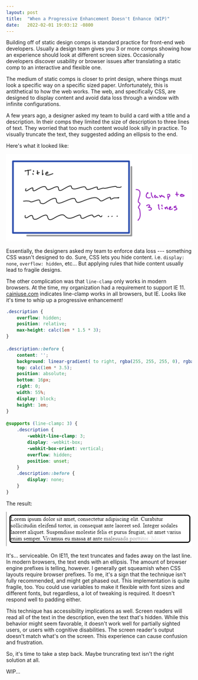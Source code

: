 ```yaml
---
layout: post
title:  "When a Progressive Enhancement Doesn't Enhance (WIP)"
date:   2022-02-01 19:03:12 -0800
---
```



Building off of static design comps is standard practice for front-end web developers. Usually a design team gives you 3 or more comps showing how an experience should look at different screen sizes. Occasionally developers discover usability or browser issues after translating a static comp to an interactive and flexible one. 

The medium of static comps is closer to print design, where things must look a specific way on a specific sized paper. Unfortunately, this is antithetical to how the web works. The web, and specifically CSS, are designed to display content and avoid data loss through a window with infinite configurations. 

A few years ago, a designer asked my team to build a card with a title and a description. In their comps they limited the size of description to three lines of text. They worried that too much content would look silly in practice. To visually truncate the text, they suggested adding an ellipsis to the end.

Here's what it looked like: 

![Rough sketch of card element](/assets/images/figure1_pe_02012022.jpeg)


Essentially, the designers asked my team to enforce data loss --- something CSS wasn't designed to do. Sure, CSS lets you hide content. i.e. `display: none`, `overflow: hidden`, etc... But applying rules that hide content usually lead to fragile designs.  

The other complication was that `line-clamp` only works in modern browsers. At the time, my organization had a requirement to support IE 11. [cainiuse.com](https://caniuse.com/css-line-clap) indicates line-clamp works in all browsers, but IE. Looks like it's time to whip up a progressive enhancement! 

```css
.description {
	overflow: hidden;
	position: relative;
	max-height: calc(1em * 1.5 * 3);
}

.description::before {
	content: '';
	background: linear-gradient( to right, rgba(255, 255, 255, 0), rgba(255, 255, 255, 1) 75%);
	top: calc(1em * 3.5);
    position: absolute;
    bottom: 16px;
    right: 0;
    width: 55%;
    display: block;
    height: 1em;
}

@supports (line-clamp: 3) {
	.description {
		-webkit-line-clamp: 3;
		display: -webkit-box;
		-webkit-box-orient: vertical;
		overflow: hidden;
		position: unset;
	}
	.description::before {
		display: none;
	}
}
```

The result: 

![IE Fallback Example](/assets/images/fallback.png)

It's... serviceable. On IE11, the text truncates and fades away on the last line. In modern browsers, the text ends with an ellipsis. The amount of browser engine prefixes is telling, however. I generally get squeamish when CSS layouts require browser prefixes. To me, it's a sign that the technique isn't fully recommended, and might get phased out. This implementation is quite fragile, too. You could use variables to make it flexible with font sizes and different fonts, but regardless, a lot of tweaking is required. It doesn't respond well to padding either. 

This technique has accessibility implications as well. Screen readers will read all of the text in the description, even the text that's hidden. While this behavior might seem favorable, it doesn't work well for partially sighted users, or users with cognitive disabilities. The screen reader's output doesn't match what's on the screen. This experience can cause confusion and frustration. 

So, it's time to take a step back. Maybe truncrating text isn't the right solution at all. 

WIP...